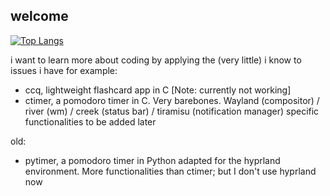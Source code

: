 ## welcome
[![Top Langs](https://github-readme-stats-git-masterrstaa-rickstaa.vercel.app/api/top-langs/?username=sg-hk&theme=tokyonight)](https://github.com/sg-hk/github-readme-stats)

i want to learn more about coding by applying the (very little) i know to issues i have
for example:
- ccq, lightweight flashcard app in C [Note: currently not working]
- ctimer, a pomodoro timer in C. Very barebones. Wayland (compositor) / river (wm) / creek (status bar) / tiramisu (notification manager) specific functionalities to be added later

old:
- pytimer, a pomodoro timer in Python adapted for the hyprland environment. More functionalities than ctimer; but I don't use hyprland now
